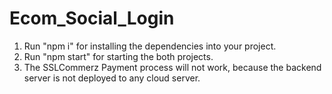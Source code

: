 # Ecom_Social_Login

1. Run "npm i" for installing the dependencies into your project.
2. Run "npm start" for starting the both projects.
3. The SSLCommerz Payment process will not work, because the backend server is not deployed to any cloud server.

